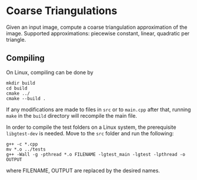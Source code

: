 # Coarse Triangulations

Given an input image, compute a coarse triangulation approximation of the image. Supported approximations: piecewise constant, linear, quadratic per triangle.

## Compiling

On Linux, compiling can be done by
```
mkdir build
cd build
cmake ../
cmake --build .
```

If any modifications are made to files in `src` or to `main.cpp` after that, running `make` in the `build` directory will recompile the main file.

In order to compile the test folders on a Linux system, the prerequisite `libgtest-dev` is needed. Move to the `src` folder and run the following:
```
g++ -c *.cpp
mv *.o ../tests
g++ -Wall -g -pthread *.o FILENAME -lgtest_main -lgtest -lpthread -o OUTPUT
```
where FILENAME, OUTPUT are replaced by the desired names.
